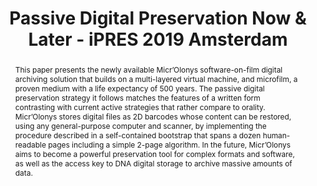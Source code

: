 ---
abstract: This paper presents the newly available Micr’Olonys software-on-film digital
  archiving solution that builds on a multi-layered virtual machine, and microfilm,
  a proven medium with a life expectancy of 500 years. The passive digital preservation
  strategy it follows matches the features of a written form contrasting with current
  active strategies that rather compare to orality. Micr’Olonys stores digital files
  as 2D barcodes whose content can be restored, using any general-purpose computer
  and scanner, by implementing the procedure described in a self-contained bootstrap
  that spans a dozen human-readable pages including a simple 2-page algorithm. In
  the future, Micr’Olonys aims to become a powerful preservation tool for complex
  formats and software, as well as the access key to DNA digital storage to archive
  massive amounts of data.
creators:
- Joguin, Vincent
date: null
document_url: https://services.phaidra.univie.ac.at/api/object/o:1081750/download
grand_parent: iPRES
institutions: []
keywords: []
landing_page_url: https://phaidra.univie.ac.at/o:1081750
language: eng
layout: publication
license: CC BY 4.0 International
notes_url: null
parent: iPRES 2019
presentation_url: null
size: 232262
source_name: iPRES
title: Passive Digital Preservation Now & Later - iPRES 2019 Amsterdam
type: paper
year: 2019
---